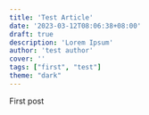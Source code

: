 ```yaml
---
title: 'Test Article'
date: '2023-03-12T08:06:38+08:00'
draft: true
description: 'Lorem Ipsum'
author: 'test author'
cover: ''
tags: ["first", "test"]
theme: "dark"
---
```

First post